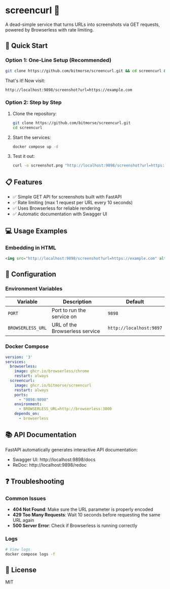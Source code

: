 # screencurl 📸

A dead-simple service that turns URLs into screenshots via GET requests, powered by Browserless with rate limiting.

## 🚀 Quick Start

### Option 1: One-Line Setup (Recommended)

```bash
git clone https://github.com/bitmorse/screencurl.git && cd screencurl && docker compose up -d
```

That's it! Now visit:
```
http://localhost:9898/screenshot?url=https://example.com
```

### Option 2: Step by Step

1. Clone the repository:
   ```bash
   git clone https://github.com/bitmorse/screencurl.git
   cd screencurl
   ```

2. Start the services:
   ```bash
   docker compose up -d
   ```

3. Test it out:
   ```bash
   curl -o screenshot.png "http://localhost:9898/screenshot?url=https://example.com"
   ```

## 📋 Features

- ✅ Simple GET API for screenshots built with FastAPI
- ✅ Rate limiting (max 1 request per URL every 10 seconds)
- ✅ Uses Browserless for reliable rendering
- ✅ Automatic documentation with Swagger UI

## 💻 Usage Examples

### Embedding in HTML

```html
<img src="http://localhost:9898/screenshot?url=https://example.com" alt="Website Screenshot" />
```

## 🔧 Configuration

### Environment Variables

| Variable | Description | Default |
|----------|-------------|---------|
| `PORT` | Port to run the service on | `9898` |
| `BROWSERLESS_URL` | URL of the Browserless service | `http://localhost:9897` |

### Docker Compose

```yaml
version: '3'
services:
  browserless:
    image: ghcr.io/browserless/chrome
    restart: always
  screencurl:
    image: ghcr.io/bitmorse/screencurl
    restart: always
    ports:
      - "9898:9898"
    environment:
      - BROWSERLESS_URL=http://browserless:3000
    depends_on:
      - browserless
```

## 📚 API Documentation

FastAPI automatically generates interactive API documentation:

- Swagger UI: http://localhost:9898/docs
- ReDoc: http://localhost:9898/redoc

## ❓ Troubleshooting

### Common Issues

- **404 Not Found**: Make sure the URL parameter is properly encoded
- **429 Too Many Requests**: Wait 10 seconds before requesting the same URL again
- **500 Server Error**: Check if Browserless is running correctly

### Logs

```bash
# View logs
docker compose logs -f
```


## 📄 License

MIT
